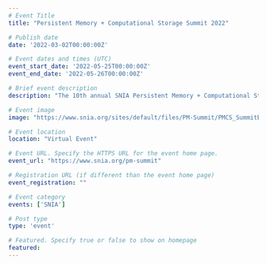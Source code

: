 ```yaml
---
# Event Title
title: "Persistent Memory + Computational Storage Summit 2022"

# Publish date
date: '2022-03-02T00:00:00Z'

# Event dates and times (UTC)
event_start_date: '2022-05-25T00:00:00Z'
event_end_date: '2022-05-26T00:00:00Z'

# Brief event description
description: "The 10th annual SNIA Persistent Memory + Computational Storage Summit is scheduled for May 25-26, 2022.  A virtual event with live keynotes and panels, and breakout sessions and demos on-demand at the event and beyond."

# Event image
image: "https://www.snia.org/sites/default/files/PM-Summit/PMCS_SummitBanner.jpg"

# Event location
location: "Virtual Event"

# Event URL. Specify the HTTPS URL for the event home page.
event_url: "https://www.snia.org/pm-summit"

# Registration URL (if different than the event home page)
event_registration: ""

# Event category
events: ['SNIA']

# Post type
type: 'event'

# Featured. Specify true or false to show on homepage
featured: 
---
```

